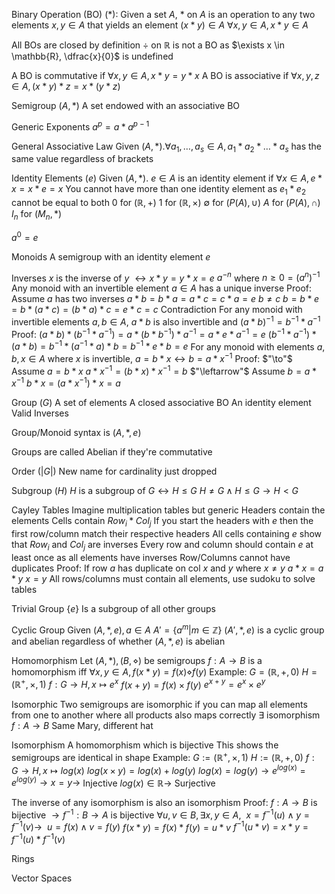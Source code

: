 
Binary Operation (BO) $(*)$:
	Given a set $A$,
	 $*$ on $A$ is an operation to any two elements $x, y \in A$ that yields an element $(x*y) \in A$ 
	 $\forall x, y \in A, x*y \in A$
	 

All BOs are closed by definition 
$\div$ on $\mathbb{R}$ is not a BO as $\exists x \in \mathbb{R}, \dfrac{x}{0}$ is undefined

A BO is commutative if $\forall x, y \in A, x *y = y*x$ 
A BO is associative if $\forall x, y, z \in A, (x*y)*z = x*(y*z)$

Semigroup $(A, *)$
	A set endowed with an associative BO 

Generic Exponents
	$a^p = a * a^{p-1}$

General Associative Law
	Given $(A, *). \forall a_1, \dots, a_s \in A, a_1 * a_2 * \dots * a_s$ has the same value regardless of brackets

Identity Elements $(e)$ 
	Given $(A, *)$. $e \in A$ is an identity element if $\forall x \in A, e*x = x*e = x$
	You cannot have more than one identity element as $e_1 * e_2$ cannot be equal to both
	0 for $(\mathbb{R}, +)$
	1 for $(\mathbb{R}, \times)$
	$\emptyset$ for $(P(A), \cup)$
	$A$ for $(P(A), \cap)$
	$I_n$ for $(M_n, *)$

$a^0 = e$

Monoids
	A semigroup with an identity element $e$ 

Inverses
	$x$ is the inverse of $y$ $\leftrightarrow x * y = y*x = e$
	$a^{-n}$ where $n \geq 0 = (a^{n})^{-1}$	
	Any monoid with an invertible element $a \in A$ has a unique inverse 
		Proof:
			Assume $a$ has two inverses
			$a * b = b * a = a * c = c * a = e$
			$b \neq c$ 
			$b = b * e = b* (a * c) = (b * a) * c = e * c = c$
			Contradiction
	For any monoid with invertible elements $a, b \in A$, $a*b$ is also invertible and $(a*b)^{-1} = b^{-1} * a^{-1}$ 
		Proof:
			$(a*b) * (b^{-1} * a^{-1}) = a * (b * b^{-1}) * a^{-1} = a*e*a^{-1} = e$
			$(b^{-1} * a^{-1}) * (a*b) = b^{-1} * (a^{-1}  * a) * b = b^{-1} * e * b = e$
	For any monoid with elements $a,b,x \in A$ where $x$ is invertible, $a = b * x \leftrightarrow b = a * x^{-1}$
		Proof:
			$"\to"$ 
				Assume $a = b*x$ 
				$a * x^{-1}= (b*x) * x^{-1} = b$
			$"\leftarrow"$ 
				Assume $b = a * x^{-1}$ 
				$b * x = (a * x^{-1}) * x = a$

Group $(G)$
	A set of elements
	A closed associative BO
	An identity element
	Valid Inverses

Group/Monoid syntax is $(A, *, e)$

Groups are called Abelian if they're commutative 

Order $(|G|)$
	New name for cardinality just dropped

Subgroup $(H)$
	$H$ is a subgroup of $G \leftrightarrow H \leq G$ 
	$H \neq G \land H \leq G \to H < G$

Cayley Tables
	Imagine multiplication tables but generic
	Headers contain the elements
	Cells contain $Row_i * Col_j$ 
	If you start the headers with $e$ then the first row/column match their respective headers
	All cells containing $e$ show that $Row_i$ and $Col_j$ are inverses
	Every row and column should contain $e$ at least once as all elements have inverses
	Row/Columns cannot have duplicates
		Proof:
			If row $a$ has duplicate on col $x$ and $y$ where $x \neq y$ 
			$a * x = a* y$
			$x = y$
	All rows/columns must contain all elements, use sudoku to solve tables

Trivial Group
	$\{e\}$
	Is a subgroup of all other groups

Cyclic Group
	Given $(A, *, e), a \in A$
	$A' = \{a^m | m \in \mathbb{Z}\}$
	$(A', *, e)$ is a cyclic group and abelian regardless of whether $(A, *, e)$ is abelian

Homomorphism
	Let $(A, *), (B, \diamond)$ be semigroups
	$f: A \to B$ is a homomorphism iff $\forall x, y \in A, f(x * y) = f(x) \diamond f(y)$
	Example:
		$G = (\mathbb{R}, +, 0)$
		$H = (\mathbb{R}^+, \times, 1)$
		$f: G \to H, x \mapsto e^x$
		$f(x+y) = f(x) \times f(y)$
		$e^{x+y} = e^x \times e^y$

Isomorphic
	Two semigroups are isomorphic if you can map all elements from one to another where all products also maps correctly
	$\exists$ isomorphism $f: A \to B$ 
	Same Mary, different hat

Isomorphism
	A homomorphism which is bijective
	This shows the semigroups are identical in shape
	Example:
		$G := (\mathbb{R}^+, \times, 1)$
		$H := (\mathbb{R}, +, 0)$
		$f: G \to H, x \mapsto log(x)$
		$log(x \times y) = log(x) + log(y)$ 
		$log(x) = log(y) \to e^{log(x)} = e^{log(y)} \to x = y \to$ Injective
		$log(x) \in \mathbb{R} \to$ Surjective

The inverse of any isomorphism is also an isomorphism
Proof:
	$f: A \to B$ is bijective $\to f^{-1}: B \to A$ is bijective
	$\forall u, v \in B, \exists x, y \in A, \ \  x = f^{-1}(u) \land y = f^{-1}(v) \to \ \  u = f(x) \land v = f(y)$
	$f(x * y) = f(x) * f(y) = u * v$
	$f^{-1}(u * v) = x*y = f^{-1}(u) * f^{-1}(v)$ 

Rings

Vector Spaces